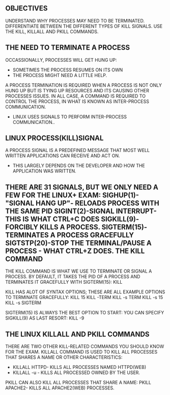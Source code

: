 OBJECTIVES
--
UNDERSTAND WHY PROCESSES MAY NEED TO BE TERMINATED.
DIFFERENTIATE BETWEEN THE DIFFERENT TYPES OF KILL SIGNALS.
USE THE KILL, KILLALL AND PKILL COMMANDS.

THE NEED TO TERMINATE A PROCESS
--
OCCASSIONALLY, PROCESSES WILL GET HUNG UP:
- SOMETIMES THE PROCESS RESUMES ON ITS OWN
- THE PROCESS MIGHT NEED A LITTLE HELP.

A PROCESS TERMINATION IS REQUIRED WHEN A PROCESS IS NOT ONLY HUNG UP BUT IS TYING UP RESOURCES AND ITS CAUSING OTHER PROCESSES ISSUES.
IN ALL CASE, A COMMAND IS REQUIRED TO CONTROL THE PROCESS, IN WHAT IS KNOWN AS INTER-PROCESS COMMUNICATION.
- LINUX USES SIGNALS TO PERFORM INTER-PROCESS COMMUNICATION..

LINUX PROCESS(KILL)SIGNAL
--
A PROCESS SIGNAL IS A PREDEFINED MESSAGE THAT MOST WELL WRITTEN APPLICATIONS CAN RECEIVE AND ACT ON.
- THIS LARGELY DEPENDS ON THE DEVELOPER AND HOW THE APPLICATION WAS WRITTEN.

THERE ARE 31 SIGNALS, BUT WE ONLY NEED  A FEW FOR THE LINUX+ EXAM:
SIGHUP(1)-"SIGNAL HANG UP"- RELOADS PROCESS WITH THE SAME PID
SIGINT(2)-SIGNAL INTERRUPT- THIS IS WHAT CTRL+C DOES
SIGKILL(9)-FORCIBLY KILLS A PROCESS.
SIGTERM(15)-TERMINATES A PROCESS GRACEFULLY
SIGTSTP(20)-STOP THE TERMINAL/PAUSE A PROCESS - WHAT CTRL+Z DOES.
THE KILL COMMAND
--
THE KILL COMMAND IS WHAT WE USE TO TERMINATE OR SIGNAL A PROCESS. BY DEFAULT, IT TAKES THE PID OF A PROCESS AND TERMINATES IT GRACEFULLY WITH SIGTERM(15): KILL <PID>

KILL HAS ALOT OF SYNTAX OPTIONS; THESE ARE ALL EXAMPLE OPTIONS TO TERMINATE GRACEFULLY:
KILL 15 <PID>
KILL -TERM <PID>
KILL -s TERM <PID>
KILL -s 15 <PID>
KILL -s SIGTERM <PID>

SIGTERM(15) IS ALWAYS THE BEST OPTION TO START: YOU CAN SPECIFY SIGKILL(9) AS LAST RESORT:
KILL -9 <PID>

THE LINUX KILLALL AND PKILL COMMANDS
--
THERE ARE TWO OTHER KILL-RELATED COMMANDS YOU SHOULD KNOW FOR THE EXAM.
KILLALL COMMAND IS USED TO KILL ALL PROCESSES THAT SHARES A NAME OR OTHER CHARACTERISTICS:
- KILLALL HTTPD- KILLS ALL PROCESSES NAMED HTTPD(WEB)
- KILLALL -u <USER>- KILLS ALL PROCESSED OWNED BY THE USER.

PKILL CAN ALSO KILL ALL PROCESSES THAT SHARE A NAME:
PKILL APACHE2- KILLS ALL APACHE2(WEB) PROCESSES.

